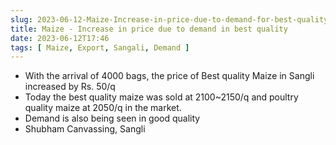 ```yaml
---
slug: 2023-06-12-Maize-Increase-in-price-due-to-demand-for-best-quality
title: Maize - Increase in price due to demand in best quality
date: 2023-06-12T17:46
tags: [ Maize, Export, Sangali, Demand ]
--- 
```



- With the arrival of 4000 bags, the price of Best quality Maize in Sangli increased by Rs. 50/q
- Today the best quality maize was sold at 2100~2150/q and poultry quality maize at 2050/q in the market.
- Demand is also being seen in good quality
- Shubham Canvassing, Sangli
